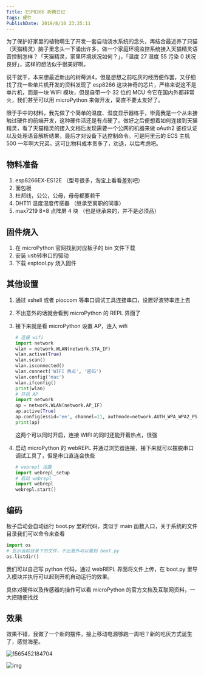 ```yaml
---
Title: ESP8266 折腾日记
Tags: 硬件
PublishDate: 2019/8/10 23:25:11
---
```


为了保护好家里的植物萌生了开发一套自动浇水系统的念头，再结合最近养了只猫（天猫精灵）脑子里念头一下涌出许多，做一个家庭环境监控系统接入天猫精灵语音控制怎样？「天猫精灵，家里环境状况如何？」，「温度 27 湿度 55 污染 0 状况良好」，这样的想法似乎很美好啊。

说干就干，本来想最近新出的树莓派4，但是想想之前吃灰的经历便作罢，又仔细找了找一些单片机开发的资料发现了 esp8266 这块神奇的芯片，严格来说这不是单片机，而是一块 WIFI 模块，但是自带一个 32 位的 MCU 令它在国内外都非常火，我们甚至可以用 microPython 来做开发，简直不要太友好了。

限于手中的材料，我先做了个简单的温度、湿度显示器练手，毕竟我是一个从未接触过硬件的前端开发，这种硬件活还是有点硬了。做好之后便想着如何连接到天猫精灵，看了天猫精灵的接入文档后发现需要一个公网的机器来做 oAuth2 鉴权认证以及处理语音解析结果，最后才对设备下达控制命令。可是阿里云的 ECS 主机 500 一年啊大兄弟，这可比物料成本贵多了，劝退，以后考虑吧。 

## 物料准备

1. esp8266EX-ES12E （型号很多，淘宝上看看差别吧）
2. 面包板
3. 杜邦线，公公，公母，母母都要若干
4. DHT11 温度湿度传感器 （继承至离职的同事）
5. max7219 8*8 点阵屏 4 块 （也是继承来的，并不是必须品）

## 固件烧入

1. 在 microPython 官网找到对应板子的 bin 文件下载
2. 安装 usb转串口的驱动
3. 下载 esptool.py 烧入固件

## 其他设置

1. 通过 xshell 或者 pioccom 等串口调试工具连接串口，设置好波特率连上去

2. 不出意外的话就会看到 microPython 的 REPL 界面了

3. 接下来就是看 microPython 设置 AP，连入 wifi 

   ```python
   # 连接 wifi
   import network
   wlan = network.WLAN(network.STA_IF)
   wlan.active(True)
   wlan.scan()
   wlan.isconnected()
   wlan.connect('WIFI 热点', '密码')
   wlan.config('mac')
   wlan.ifconfig()
   print(wlan)
   # 开启 AP
   import network
   ap = network.WLAN(network.AP_IF)
   ap.active(True)
   ap.config(essid='ee', channel=11, authmode=network.AUTH_WPA_WPA2_PSK, password='password') 
   print(ap)
   ```

   这两个可以同时开启，连接 WIFI 的同时还能开着热点，很强

4. 启动 microPython 的 webREPL 并通过浏览器连接，接下来就可以摆脱串口调试工具了，但是串口直连会快些

   ```python
   # webrepl 设置
   import webrepl_setup
   # 启动 webrepl
   import webrepl
   webrepl.start() 
   ```

   

## 编码

板子启动会自动运行 boot.py 里的代码，类似于 main 函数入口，关于系统的文件目录我们可以命令来查看 

```python
import os
# 显示当前目录下的文件，不出意外可以看到 boot.py
os.listdir()
```

我们可以自己写 python 代码，通过 webREPL 界面将文件上传，在 boot.py 里导入模块并执行可以起到开机自动运行的效果。

具体对硬件以及传感器的操作可以看 microPython 的官方文档及互联网资料，一大把随便找找

## 效果

效果不错，我做了一个新的摆件，接上移动电源够跑一周吧？新的吃灰方式诞生了，感觉海星。

![1565452184704](https://ksana.oss-cn-shenzhen.aliyuncs.com/articles/imgs/1565452184704.png)

![img](https://ksana.oss-cn-shenzhen.aliyuncs.com/articles/imgs/dht11.png)
